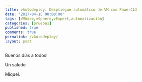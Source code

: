 ```yaml
---
title: vAutodeploy: Despliegue automático de VM con PowerCLI
date: '2017-04-15 00:00:00'
tags: [VMWare,vSphere,vExpert,automatización]
categories: [prueba1]
published: true
comments: true
permalink: /vAutodeploy/
layout: post
---
```


Buenos días a todos!




 
Un saludo

Miquel.